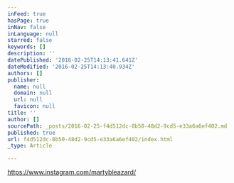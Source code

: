```yaml
---
inFeed: true
hasPage: true
inNav: false
inLanguage: null
starred: false
keywords: []
description: ''
datePublished: '2016-02-25T14:13:41.641Z'
dateModified: '2016-02-25T14:13:40.934Z'
authors: []
publisher:
  name: null
  domain: null
  url: null
  favicon: null
title: ''
author: []
sourcePath: _posts/2016-02-25-f4d512dc-8b50-48d2-9cd5-e33a6a6ef402.md
published: true
url: f4d512dc-8b50-48d2-9cd5-e33a6a6ef402/index.html
_type: Article

---
```

[https://www.instagram.com/martybleazard/ ][0]

[0]: https://www.instagram.com/martybleazard/